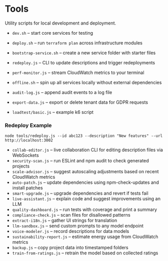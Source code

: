 # Tools

Utility scripts for local development and deployment.

- `dev.sh` – start core services for testing
- `deploy.sh` – run `terraform plan` across infrastructure modules
- `bootstrap-service.sh` – create a new service folder with starter files
- `redeploy.js` – CLI to update descriptions and trigger redeployments
- `perf-monitor.js` – stream CloudWatch metrics to your terminal
- `offline.sh` – spin up all services locally without external dependencies
- `audit-log.js` – append audit events to a log file
- `export-data.js` – export or delete tenant data for GDPR requests

- `loadtest/basic.js` – example k6 script

### Redeploy Example

```
node tools/redeploy.js --id abc123 --description "New features" --url http://localhost:3002
```

- `collab-editor.js` – live collaboration CLI for editing description files via WebSockets
- `security-scan.js` – run ESLint and npm audit to check generated projects
- `scale-advisor.js` – suggest autoscaling adjustments based on recent CloudWatch metrics
- `auto-patch.js` – update dependencies using npm-check-updates and install patches
- `smart-upgrade.js` – upgrade dependencies and revert if tests fail
- `live-assistant.js` – explain code and suggest improvements using an LLM
- `quality-dashboard.js` – run tests with coverage and print a summary
- `compliance-check.js` – scan files for disallowed patterns
- `extract-i18n.js` – gather UI strings for translation
- `llm-sandbox.js` – send custom prompts to any model endpoint
- `voice-modeler.js` – record descriptions for data models
- `sustainability-report.js` – estimate energy usage from CloudWatch metrics
- `backup.js` – copy project data into timestamped folders
- `train-from-ratings.js` – retrain the model based on collected ratings

